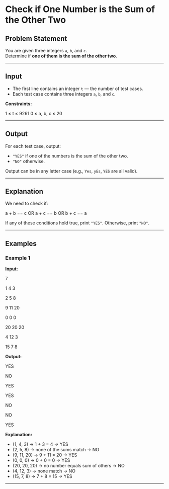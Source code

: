 # Check if One Number is the Sum of the Other Two

## Problem Statement
You are given three integers `a`, `b`, and `c`.  
Determine if **one of them is the sum of the other two**.

---

## Input
- The first line contains an integer `t` — the number of test cases.  
- Each test case contains three integers `a`, `b`, and `c`.

**Constraints:**

1 ≤ t ≤ 9261
0 ≤ a, b, c ≤ 20


---

## Output
For each test case, output:
- `"YES"` if one of the numbers is the sum of the other two.
- `"NO"` otherwise.

Output can be in any letter case (e.g., `Yes`, `yEs`, `YES` are all valid).

---

## Explanation
We need to check if:

a + b == c OR a + c == b OR b + c == a

If any of these conditions hold true, print `"YES"`. Otherwise, print `"NO"`.

---

## Examples

### Example 1
**Input:**

7

1 4 3

2 5 8

9 11 20

0 0 0

20 20 20

4 12 3

15 7 8

**Output:**

YES

NO

YES

YES

NO

NO

YES

**Explanation:**
- (1, 4, 3) → 1 + 3 = 4 → YES  
- (2, 5, 8) → none of the sums match → NO  
- (9, 11, 20) → 9 + 11 = 20 → YES  
- (0, 0, 0) → 0 + 0 = 0 → YES  
- (20, 20, 20) → no number equals sum of others → NO  
- (4, 12, 3) → none match → NO  
- (15, 7, 8) → 7 + 8 = 15 → YES  

---

